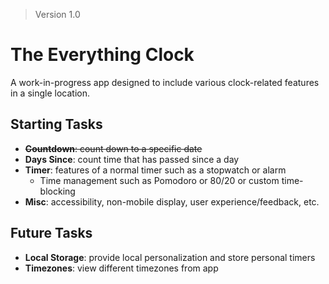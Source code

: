 > Version 1.0

# The Everything Clock

A work-in-progress app designed to include various clock-related features in a single location.

## Starting Tasks

-   ~~**Countdown**: count down to a specific date~~
-   **Days Since**: count time that has passed since a day
-   **Timer**: features of a normal timer such as a stopwatch or alarm
    -   Time management such as Pomodoro or 80/20 or custom time-blocking
-   **Misc**: accessibility, non-mobile display, user experience/feedback, etc.

## Future Tasks

-   **Local Storage**: provide local personalization and store personal timers
-   **Timezones**: view different timezones from app
